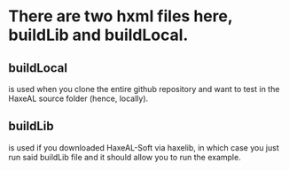 # There are two hxml files here, buildLib and buildLocal.

## buildLocal
is used when you clone the entire github repository and want to test in the HaxeAL source folder (hence, locally).

## buildLib 
is used if you downloaded HaxeAL-Soft via haxelib, in which case you just run said buildLib file and it should allow you to run the example.